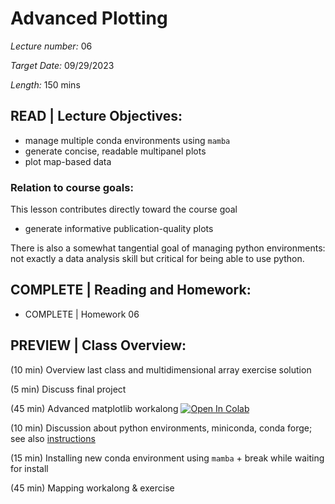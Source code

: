 # Advanced Plotting

*Lecture number:* 06

*Target Date:* 09/29/2023

*Length:* 150 mins

## READ | Lecture Objectives:

* manage multiple conda environments using `mamba`
* generate concise, readable multipanel plots
* plot map-based data

### Relation to course goals:

This lesson contributes directly toward the course goal
* generate informative publication-quality plots

There is also a somewhat tangential goal of managing python environments: not exactly a data analysis skill but critical for being able to use python.

## COMPLETE | Reading and Homework:

* COMPLETE | Homework 06

## PREVIEW | Class Overview:

(10 min) Overview last class and multidimensional array exercise solution

(5 min) Discuss final project

(45 min) Advanced matplotlib workalong
<a target="_blank" href="https://colab.research.google.com/github/taobrienlbl/advanced_earth_science_data_analysis/blob/spring_2023_iub/lessons/06_advanced_plotting/06_workalong01_advanced_plotting.ipynb">
  <img src="https://colab.research.google.com/assets/colab-badge.svg" alt="Open In Colab"/>
</a>

(10 min) Discussion about python environments, miniconda, conda forge; see also [instructions](https://github.com/taobrienlbl/advanced_earth_science_data_analysis/blob/spring_2023_iub/lessons/06_advanced_plotting/06_python_environments.md)

(15 min) Installing new conda environment using `mamba` + break while waiting for install

(45 min) Mapping workalong & exercise


